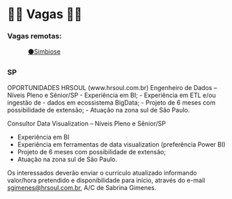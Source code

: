 <h1>👨‍💼 Vagas 👩‍💼</h1>
<h3>Vagas remotas:</h3>
<ul>
  <ol><a href="https://medium.com/@simbioseventure/processos-de-sele%C3%A7%C3%A3o-da-simbiose-5a5b66149dff">⚫Simbiose</ol></a>
</ul>
<h3>SP</h3>
OPORTUNIDADES HRSOUL (www.hrsoul.com.br)
Engenheiro de Dados – Níveis Pleno e Sênior/SP
- Experiência em BI;
- Experiência em ETL e/ou ingestão de - dados em ecossistema BigData;
- Projeto de 6 meses com possibilidade de extensão; 
- Atuação na zona sul de São Paulo.

Consultor Data Visualization – Níveis Pleno e Sênior/SP
- Experiência em BI
- Experiência em ferramentas de data visualization (preferência Power BI)
- Projeto de 6 meses com possibilidade de extensão; 
- Atuação na zona sul de São Paulo.

Os interessados deverão enviar o currículo atualizado informando valor/hora pretendido e disponibilidade para início, através do e-mail sgimenes@hrsoul.com.br, A/C de Sabrina Gimenes.
